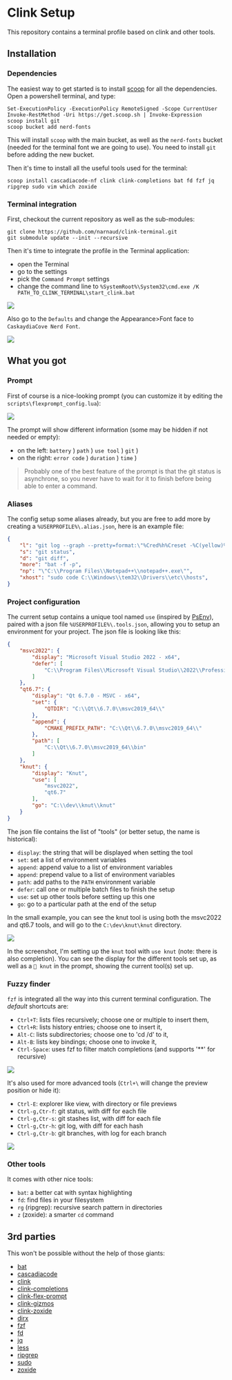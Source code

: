 # Clink Setup

This repository contains a terminal profile based on clink and other tools.

## Installation

### Dependencies

The easiest way to get started is to install [scoop](https://scoop.sh/) for all the dependencies. Open a powershell terminal, and type:

```pwsh
Set-ExecutionPolicy -ExecutionPolicy RemoteSigned -Scope CurrentUser
Invoke-RestMethod -Uri https://get.scoop.sh | Invoke-Expression
scoop install git
scoop bucket add nerd-fonts
```

This will install `scoop` with the main bucket, as well as the `nerd-fonts` bucket (needed for the terminal font we are going to use). You need to install `git` before adding the new bucket.

Then it's time to install all the useful tools used for the terminal:

```
scoop install cascadiacode-nf clink clink-completions bat fd fzf jq ripgrep sudo vim which zoxide
```

### Terminal integration

First, checkout the current repository as well as the sub-modules:

```
git clone https://github.com/narnaud/clink-terminal.git
git submodule update --init --recursive
```

Then it's time to integrate the profile in the Terminal application:

- open the Terminal
- go to the settings
- pick the `Command Prompt` settings
- change the command line to `%SystemRoot%\System32\cmd.exe /K PATH_TO_CLINK_TERMINAL\start_clink.bat`

![](assets/terminal.png)

Also go to the `Defaults` and change the Appearance>Font face to `CaskaydiaCove Nerd Font`.

![](assets/terminal2.png)

## What you got

### Prompt

First of course is a nice-looking prompt (you can customize it by editing the `scripts\flexprompt_config.lua`):

![](assets/prompt.png)

The prompt will show different information (some may be hidden if not needed or empty):

- on the left: `battery` ) `path` ) `use tool` ) `git` )
- on the right: `error code` ) `duration` ) `time` )

> Probably one of the best feature of the prompt is that the git status is asynchrone, so you never have to wait for it to finish before being able to enter a command.

### Aliases

The config setup some aliases already, but you are free to add more by creating a `%USERPROFILE%\.alias.json`, here is an example file:

```json
{
    "l": "git log --graph --pretty=format:\"%Cred%h%Creset -%C(yellow)%d%Creset %s %Cgreen(%cr) %C(bold blue)<%an>%Creset\" --abbrev-commit --date=relative",
    "s": "git status",
    "d": "git diff",
    "more": "bat -f -p",
    "np": "\"C:\\Program Files\\Notepad++\\notepad++.exe\"",
    "xhost": "sudo code C:\\Windows\\tem32\\Drivers\\etc\\hosts",
}
```

### Project configuration

The current setup contains a unique tool named `use` (inspired by [PsEnv](https://github.com/KierDugan/PsEnv)), paired with a json file `%USERPROFILE%\.tools.json`, allowing you to setup an environment for your project. The json file is looking like this:

```json
{
    "msvc2022": {
        "display": "Microsoft Visual Studio 2022 - x64",
        "defer": [
            "C:\\Program Files\\Microsoft Visual Studio\\2022\\Professional\\VC\\Auxiliary\\Build\\vcvars64.bat"
        ]
    },
    "qt6.7": {
        "display": "Qt 6.7.0 - MSVC - x64",
        "set": {
            "QTDIR": "C:\\Qt\\6.7.0\\msvc2019_64\\"
        },
        "append": {
            "CMAKE_PREFIX_PATH": "C:\\Qt\\6.7.0\\msvc2019_64\\"
        },
        "path": [
            "C:\\Qt\\6.7.0\\msvc2019_64\\bin"
        ]
    },
    "knut": {
        "display": "Knut",
        "use": [
            "msvc2022",
            "qt6.7"
        ],
        "go": "C:\\dev\\knut\\knut"
    }
}
```

The json file contains the list of "tools" (or better setup, the name is historical):

- `display`: the string that will be displayed when setting the tool
- `set`: set a list of environment variables
- `append`: append value to a list of environment variables
- `append`: prepend value to a list of environment variables
- `path`: add paths to the `PATH` environment variable
- `defer`: call one or multiple batch files to finish the setup
- `use`: set up other tools before setting up this one
- `go`: go to a particular path at the end of the setup

In the small example, you can see the knut tool is using both the msvc2022 and qt6.7 tools, and will go to the `C:\dev\knut\knut` directory.

![](assets/use.png)

In the screenshot, I'm setting up the `knut` tool with `use knut` (note: there is also completion). You can see the display for the different tools set up, as well as a `󱁤 knut` in the prompt, showing the current tool(s) set up.

### Fuzzy finder

`fzf` is integrated all the way into this current terminal configuration. The _default_ shortcuts are:

- `Ctrl+T`: lists files recursively; choose one or multiple to insert them,
- `Ctrl+R`: lists history entries; choose one to insert it,
- `Alt-C`: lists subdirectories; choose one to 'cd /d' to it,
- `Alt-B`: lists key bindings; choose one to invoke it,
- `Ctrl-Space`: uses fzf to filter match completions (and supports '**' for recursive)

![](assets/fzf-files.png)

It's also used for more advanced tools (`Ctrl+\` will change the preview position or hide it):

- `Ctrl-E`: explorer like view, with directory or file previews
- `Ctrl-g,Ctr-f`: git status, with diff for each file
- `Ctrl-g,Ctr-s`: git stashes list, with diff for each file
- `Ctrl-g,Ctr-h`: git log, with diff for each hash
- `Ctrl-g,Ctr-b`: git branches, with log for each branch

![](assets/fzf-git-branches.png)

### Other tools

It comes with other nice tools:

- `bat`: a better cat with syntax highlighting
- `fd`: find files in your filesystem
- `rg` (ripgrep): recursive search pattern in directories
- `z` (zoxide): a smarter `cd` command

## 3rd parties

This won't be possible without the help of those giants:

- [bat](https://github.com/sharkdp/bat)
- [cascadiacode](https://github.com/microsoft/cascadia-code)
- [clink](https://chrisant996.github.io/clink/)
- [clink-completions](https://github.com/vladimir-kotikov/clink-completions)
- [clink-flex-prompt](https://github.com/chrisant996/clink-flex-prompt)
- [clink-gizmos](https://github.com/chrisant996/clink-gizmos)
- [clink-zoxide](https://github.com/shunsambongi/clink-zoxide)
- [dirx](https://github.com/chrisant996/dirx)
- [fzf](https://github.com/junegunn/fzf)
- [fd](https://github.com/sharkdp/fd)
- [jq](https://jqlang.github.io/jq/)
- [less](https://greenwoodsoftware.com/less/)
- [ripgrep](https://github.com/BurntSushi/ripgrep)
- [sudo](https://github.com/lukesampson/psutils)
- [zoxide](https://github.com/ajeetdsouza/zoxide)
